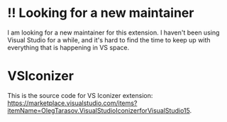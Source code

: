 # ‼️ Looking for a new maintainer

I am looking for a new maintainer for this extension. I haven't been using Visual Studio for a while, and it's hard to find the time to keep up with everything that is happening in VS space.

# VSIconizer

This is the source code for VS Iconizer extension: https://marketplace.visualstudio.com/items?itemName=OlegTarasov.VisualStudioIconizerforVisualStudio15.
